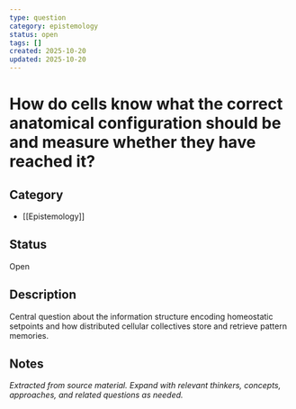 ```yaml
---
type: question
category: epistemology
status: open
tags: []
created: 2025-10-20
updated: 2025-10-20
---
```


# How do cells know what the correct anatomical configuration should be and measure whether they have reached it?

## Category

- [[Epistemology]]

## Status

Open

## Description

Central question about the information structure encoding homeostatic setpoints and how distributed cellular collectives store and retrieve pattern memories.

## Notes

*Extracted from source material. Expand with relevant thinkers, concepts, approaches, and related questions as needed.*
